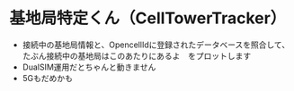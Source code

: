 # 基地局特定くん（CellTowerTracker）
- 接続中の基地局情報と、OpencellIdに登録されたデータベースを照合して、たぶん接続中の基地局はこのあたりにあるよ　をプロットします
- DualSIM運用だとちゃんと動きません
- 5Gもだめかも
